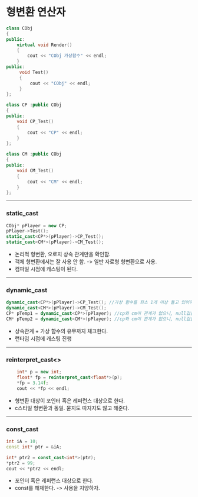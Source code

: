 # 형변환 연산자
```c++
class CObj
{
public:
	virtual void Render()
	{
		cout << "CObj 가상함수" << endl;
	}
public:
	 void Test()
	 {
		 cout << "CObj" << endl;
	 }
};

class CP :public CObj
{
public:
	void CP_Test()
	{
		cout << "CP" << endl;
	}
};

class CM :public CObj
{
public:
	void CM_Test()
	{
		cout << "CM" << endl;
	}
};
```
***
### static_cast
```c++
CObj* pPlayer = new CP;
pPlayer->Test();
static_cast<CP*>(pPlayer)->CP_Test();
static_cast<CM*>(pPlayer)->CM_Test();
```
- 논리적 형변환, 오로지 상속 관계만을 확인함.
- 객체 형변환에서는 잘 사용 안 함. -> 일반 자료형 형변환으로 사용.
- 컴파일 시점에 캐스팅이 된다.
***
### dynamic_cast
```c++
dynamic_cast<CP*>(pPlayer)->CP_Test(); //가상 함수를 최소 1개 이상 들고 있어야 가능.
dynamic_cast<CM*>(pPlayer)->CM_Test();
CP* pTemp1 = dynamic_cast<CP*>(pPlayer); //cp와 cm이 관계가 없으니, null값을 반환함.
CM* pTemp2 = dynamic_cast<CM*>(pPlayer); //cp와 cm이 관계가 없으니, null값을 반환함.
```
- 상속관계 + 가상 함수의 유무까지 체크한다.
- 런타임 시점에 캐스팅 진행
***
### reinterpret_cast<>
```c++
	int* p = new int;
	float* fp = reinterpret_cast<float*>(p);
	*fp = 3.14f;
	cout << *fp << endl;
```
- 형변환 대상이 포인터 혹은 레퍼런스 대상으로 한다.
- c스타일 형변환과 동일. 묻지도 따지지도 않고 해준다.
***
### const_cast
```c++
int iA = 10;
const int* ptr = &iA;

int* ptr2 = const_cast<int*>(ptr);
*ptr2 = 99;
cout << *ptr2 << endl;
```
- 포인터 혹은 레퍼런스 대상으로 한다.
- const를 해제한다. -> 사용을 지양하자.
